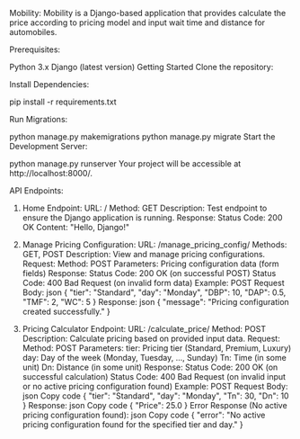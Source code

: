 Mobility:
Mobility is a Django-based application that provides calculate the price according to pricing model and input wait time and distance for automobiles.

Prerequisites:

Python 3.x
Django (latest version)
Getting Started
Clone the repository:



Install Dependencies:

pip install -r requirements.txt


Run Migrations:

python manage.py makemigrations
python manage.py migrate
Start the Development Server:


python manage.py runserver
Your project will be accessible at http://localhost:8000/.

API Endpoints:

1. Home Endpoint:
URL: /
Method: GET
Description: Test endpoint to ensure the Django application is running.
Response:
Status Code: 200 OK
Content: "Hello, Django!"


2. Manage Pricing Configuration:
URL: /manage_pricing_config/
Methods: GET, POST
Description: View and manage pricing configurations.
Request:
Method: POST
Parameters: Pricing configuration data (form fields)
Response:
Status Code: 200 OK (on successful POST)
Status Code: 400 Bad Request (on invalid form data)
Example:
POST Request Body:
json
{
  "tier": "Standard",
  "day": "Monday",
  "DBP": 10,
  "DAP": 0.5,
  "TMF": 2,
  "WC": 5
}
Response:
json
{
  "message": "Pricing configuration created successfully."
}


3. Pricing Calculator Endpoint:
URL: /calculate_price/
Method: POST
Description: Calculate pricing based on provided input data.
Request:
Method: POST
Parameters:
tier: Pricing tier (Standard, Premium, Luxury)
day: Day of the week (Monday, Tuesday, ..., Sunday)
Tn: Time (in some unit)
Dn: Distance (in some unit)
Response:
Status Code: 200 OK (on successful calculation)
Status Code: 400 Bad Request (on invalid input or no active pricing configuration found)
Example:
POST Request Body:
json
Copy code
{
  "tier": "Standard",
  "day": "Monday",
  "Tn": 30,
  "Dn": 10
}
Response:
json
Copy code
{
  "Price": 25.0
}
Error Response (No active pricing configuration found):
json
Copy code
{
  "error": "No active pricing configuration found for the specified tier and day."
}